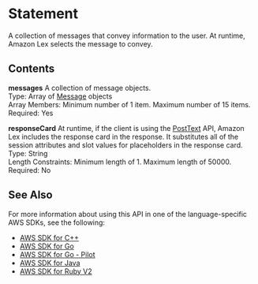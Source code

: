 # Statement<a name="API_Statement"></a>

A collection of messages that convey information to the user\. At runtime, Amazon Lex selects the message to convey\. 

## Contents<a name="API_Statement_Contents"></a>

 **messages**   <a name="lex-Type-Statement-messages"></a>
A collection of message objects\.  
Type: Array of [Message](API_Message.md) objects  
Array Members: Minimum number of 1 item\. Maximum number of 15 items\.  
Required: Yes

 **responseCard**   <a name="lex-Type-Statement-responseCard"></a>
 At runtime, if the client is using the [PostText](http://docs.aws.amazon.com/lex/latest/dg/API_runtime_PostText.html) API, Amazon Lex includes the response card in the response\. It substitutes all of the session attributes and slot values for placeholders in the response card\.   
Type: String  
Length Constraints: Minimum length of 1\. Maximum length of 50000\.  
Required: No

## See Also<a name="API_Statement_SeeAlso"></a>

For more information about using this API in one of the language\-specific AWS SDKs, see the following:
+  [AWS SDK for C\+\+](https://docs.aws.amazon.com/goto/SdkForCpp/lex-models-2017-04-19/Statement) 
+  [AWS SDK for Go](https://docs.aws.amazon.com/goto/SdkForGoV1/lex-models-2017-04-19/Statement) 
+  [AWS SDK for Go \- Pilot](https://docs.aws.amazon.com/goto/SdkForGoPilot/lex-models-2017-04-19/Statement) 
+  [AWS SDK for Java](https://docs.aws.amazon.com/goto/SdkForJava/lex-models-2017-04-19/Statement) 
+  [AWS SDK for Ruby V2](https://docs.aws.amazon.com/goto/SdkForRubyV2/lex-models-2017-04-19/Statement) 